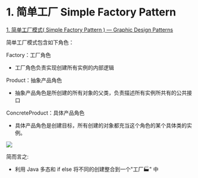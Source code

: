 
# 1. 简单工厂 Simple Factory Pattern


[1. 简单工厂模式( Simple Factory Pattern ) — Graphic Design Patterns](https://design-patterns.readthedocs.io/zh_CN/latest/creational_patterns/simple_factory.html)


简单工厂模式包含如下角色：

Factory：工厂角色
- 工厂角色负责实现创建所有实例的内部逻辑

Product：抽象产品角色
- 抽象产品角色是所创建的所有对象的父类，负责描述所有实例所共有的公共接口

ConcreteProduct：具体产品角色
- 具体产品角色是创建目标，所有创建的对象都充当这个角色的某个具体类的实例。

![](https://design-patterns.readthedocs.io/zh_CN/latest/_images/SimpleFactory.jpg)

简而言之:
- 利用 Java 多态和 if else 将不同的创建整合到一个"工厂🏭" 中